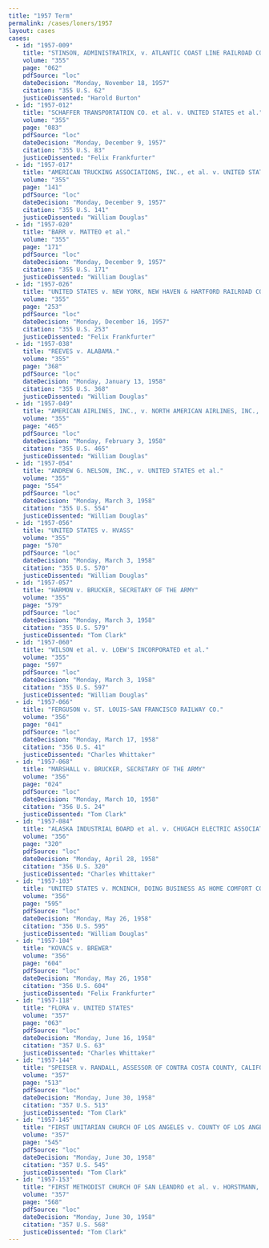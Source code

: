 ```yaml
---
title: "1957 Term"
permalink: /cases/loners/1957
layout: cases
cases:
  - id: "1957-009"
    title: "STINSON, ADMINISTRATRIX, v. ATLANTIC COAST LINE RAILROAD CO."
    volume: "355"
    page: "062"
    pdfSource: "loc"
    dateDecision: "Monday, November 18, 1957"
    citation: "355 U.S. 62"
    justiceDissented: "Harold Burton"
  - id: "1957-012"
    title: "SCHAFFER TRANSPORTATION CO. et al. v. UNITED STATES et al."
    volume: "355"
    page: "083"
    pdfSource: "loc"
    dateDecision: "Monday, December 9, 1957"
    citation: "355 U.S. 83"
    justiceDissented: "Felix Frankfurter"
  - id: "1957-017"
    title: "AMERICAN TRUCKING ASSOCIATIONS, INC., et al. v. UNITED STATES et al."
    volume: "355"
    page: "141"
    pdfSource: "loc"
    dateDecision: "Monday, December 9, 1957"
    citation: "355 U.S. 141"
    justiceDissented: "William Douglas"
  - id: "1957-020"
    title: "BARR v. MATTEO et al."
    volume: "355"
    page: "171"
    pdfSource: "loc"
    dateDecision: "Monday, December 9, 1957"
    citation: "355 U.S. 171"
    justiceDissented: "William Douglas"
  - id: "1957-026"
    title: "UNITED STATES v. NEW YORK, NEW HAVEN & HARTFORD RAILROAD CO."
    volume: "355"
    page: "253"
    pdfSource: "loc"
    dateDecision: "Monday, December 16, 1957"
    citation: "355 U.S. 253"
    justiceDissented: "Felix Frankfurter"
  - id: "1957-038"
    title: "REEVES v. ALABAMA."
    volume: "355"
    page: "368"
    pdfSource: "loc"
    dateDecision: "Monday, January 13, 1958"
    citation: "355 U.S. 368"
    justiceDissented: "William Douglas"
  - id: "1957-049"
    title: "AMERICAN AIRLINES, INC., v. NORTH AMERICAN AIRLINES, INC., et al."
    volume: "355"
    page: "465"
    pdfSource: "loc"
    dateDecision: "Monday, February 3, 1958"
    citation: "355 U.S. 465"
    justiceDissented: "William Douglas"
  - id: "1957-054"
    title: "ANDREW G. NELSON, INC., v. UNITED STATES et al."
    volume: "355"
    page: "554"
    pdfSource: "loc"
    dateDecision: "Monday, March 3, 1958"
    citation: "355 U.S. 554"
    justiceDissented: "William Douglas"
  - id: "1957-056"
    title: "UNITED STATES v. HVASS"
    volume: "355"
    page: "570"
    pdfSource: "loc"
    dateDecision: "Monday, March 3, 1958"
    citation: "355 U.S. 570"
    justiceDissented: "William Douglas"
  - id: "1957-057"
    title: "HARMON v. BRUCKER, SECRETARY OF THE ARMY"
    volume: "355"
    page: "579"
    pdfSource: "loc"
    dateDecision: "Monday, March 3, 1958"
    citation: "355 U.S. 579"
    justiceDissented: "Tom Clark"
  - id: "1957-060"
    title: "WILSON et al. v. LOEW'S INCORPORATED et al."
    volume: "355"
    page: "597"
    pdfSource: "loc"
    dateDecision: "Monday, March 3, 1958"
    citation: "355 U.S. 597"
    justiceDissented: "William Douglas"
  - id: "1957-066"
    title: "FERGUSON v. ST. LOUIS-SAN FRANCISCO RAILWAY CO."
    volume: "356"
    page: "041"
    pdfSource: "loc"
    dateDecision: "Monday, March 17, 1958"
    citation: "356 U.S. 41"
    justiceDissented: "Charles Whittaker"
  - id: "1957-068"
    title: "MARSHALL v. BRUCKER, SECRETARY OF THE ARMY"
    volume: "356"
    page: "024"
    pdfSource: "loc"
    dateDecision: "Monday, March 10, 1958"
    citation: "356 U.S. 24"
    justiceDissented: "Tom Clark"
  - id: "1957-084"
    title: "ALASKA INDUSTRIAL BOARD et al. v. CHUGACH ELECTRIC ASSOCIATION, INC., et al."
    volume: "356"
    page: "320"
    pdfSource: "loc"
    dateDecision: "Monday, April 28, 1958"
    citation: "356 U.S. 320"
    justiceDissented: "Charles Whittaker"
  - id: "1957-103"
    title: "UNITED STATES v. MCNINCH, DOING BUSINESS AS HOME COMFORT CO., et al."
    volume: "356"
    page: "595"
    pdfSource: "loc"
    dateDecision: "Monday, May 26, 1958"
    citation: "356 U.S. 595"
    justiceDissented: "William Douglas"
  - id: "1957-104"
    title: "KOVACS v. BREWER"
    volume: "356"
    page: "604"
    pdfSource: "loc"
    dateDecision: "Monday, May 26, 1958"
    citation: "356 U.S. 604"
    justiceDissented: "Felix Frankfurter"
  - id: "1957-118"
    title: "FLORA v. UNITED STATES"
    volume: "357"
    page: "063"
    pdfSource: "loc"
    dateDecision: "Monday, June 16, 1958"
    citation: "357 U.S. 63"
    justiceDissented: "Charles Whittaker"
  - id: "1957-144"
    title: "SPEISER v. RANDALL, ASSESSOR OF CONTRA COSTA COUNTY, CALIFORNIA"
    volume: "357"
    page: "513"
    pdfSource: "loc"
    dateDecision: "Monday, June 30, 1958"
    citation: "357 U.S. 513"
    justiceDissented: "Tom Clark"
  - id: "1957-145"
    title: "FIRST UNITARIAN CHURCH OF LOS ANGELES v. COUNTY OF LOS ANGELES et al."
    volume: "357"
    page: "545"
    pdfSource: "loc"
    dateDecision: "Monday, June 30, 1958"
    citation: "357 U.S. 545"
    justiceDissented: "Tom Clark"
  - id: "1957-153"
    title: "FIRST METHODIST CHURCH OF SAN LEANDRO et al. v. HORSTMANN, ASSESSOR OF ALAMEDA COUNTY, CALIFORNIA, et al."
    volume: "357"
    page: "568"
    pdfSource: "loc"
    dateDecision: "Monday, June 30, 1958"
    citation: "357 U.S. 568"
    justiceDissented: "Tom Clark"
---
```

